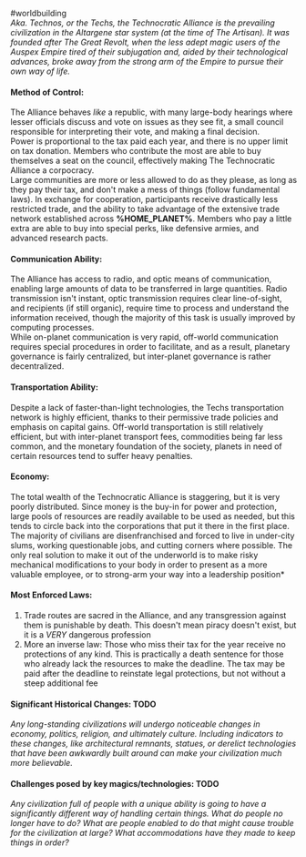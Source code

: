 #worldbuilding  
*Aka. Technos, or the Techs, the Technocratic Alliance is the prevailing civilization in the Altargene star system (at the time of The Artisan). It was founded after The Great Revolt, when the less adept magic users of the Auspex Empire tired of their subjugation and, aided by their technological advances, broke away from the strong arm of the Empire to pursue their own way of life.*

#### Method of Control:
The Alliance behaves *like* a republic, with many large-body hearings where lesser officials discuss and vote on issues as they see fit, a small council responsible for interpreting their vote, and making a final decision.  
Power is proportional to the tax paid each year, and there is no upper limit on tax donation. Members who contribute the most are able to buy themselves a seat on the council, effectively making The Technocratic Alliance a corpocracy.  
Large communities are more or less allowed to do as they please, as long as they pay their tax, and don't make a mess of things (follow fundamental laws). In exchange for cooperation, participants receive drastically less restricted trade, and the ability to take advantage of the extensive trade network established across **%HOME_PLANET%**. Members who pay a little extra are able to buy into special perks, like defensive armies, and advanced research pacts. 
#### Communication Ability:
The Alliance has access to radio, and optic means of communication, enabling large amounts of data to be transferred in large quantities. Radio transmission isn't instant, optic transmission requires clear line-of-sight, and recipients (if still organic), require time to process and understand the information received, though the majority of this task is usually improved by computing processes.  
While on-planet communication is very rapid, off-world communication requires special procedures in order to facilitate, and as a result, planetary governance is fairly centralized, but inter-planet governance is rather decentralized.
#### Transportation Ability:
Despite a lack of faster-than-light technologies, the Techs transportation network is highly efficient, thanks to their permissive trade policies and emphasis on capital gains. Off-world transportation is still relatively efficient, but with inter-planet transport fees, commodities being far less common, and the monetary foundation of the society, planets in need of certain resources tend to suffer heavy penalties.
#### Economy:
The total wealth of the Technocratic Alliance is staggering, but it is very poorly distributed. Since money is the buy-in for power and protection, large pools of resources are readily available to be used as needed, but this tends to circle back into the corporations that put it there in the first place. The majority of civilians are disenfranchised and forced to live in under-city slums, working questionable jobs, and cutting corners where possible. The only real solution to make it out of the underworld is to make risky mechanical modifications to your body in order to present as a more valuable employee, or to strong-arm your way into a leadership position*
#### Most Enforced Laws:
1. Trade routes are sacred in the Alliance, and any transgression against them is punishable by death. This doesn't mean piracy doesn't exist, but it is a *VERY* dangerous profession
2. More an inverse law: Those who miss their tax for the year receive no protections of any kind. This is practically a death sentence for those who already lack the resources to make the deadline. The tax may be paid after the deadline to reinstate legal protections, but not without a steep additional fee
#### Significant Historical Changes: TODO
*Any long-standing civilizations will undergo noticeable changes in economy, politics, religion, and ultimately culture. Including indicators to these changes, like architectural remnants, statues, or derelict technologies that have been awkwardly built around can make your civilization much more believable.*
#### Challenges posed by key magics/technologies: TODO
*Any civilization full of people with a unique ability is going to have a significantly different way of handling certain things. What do people no longer have to do? What are people enabled to do that might cause trouble for the civilization at large? What accommodations have they made to keep things in order?*
